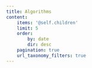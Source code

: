 ```yaml
---
title: Algorithms
content:
    items: '@self.children'
    limit: 5
    order:
        by: date
        dir: desc
    pagination: true
    url_taxonomy_filters: true
---
```


